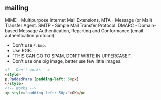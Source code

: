 mailing
-

MIME - Multipurpose Internet Mail Extensions.
MTA - Message (or Mail) Transfer Agent.
SMTP - Simple Mail Transfer Protocol.
DMARC - Domain-based Message Authentication, Reporting and Conformance (email authentication protocol).

* Don't use `*.bmp`.
* Use RGB.
* "THIS CAN GO TO SPAM, DON'T WRITE IN UPPERCASE!".
* Don't use one big image, better use few little images.

````html
<!-- Don't works -->
<style>
p.PaddedPara {padding-left: 50px}
</style>
<!-- Works -->
<p style="padding-left: 50px">OK</p>
````
